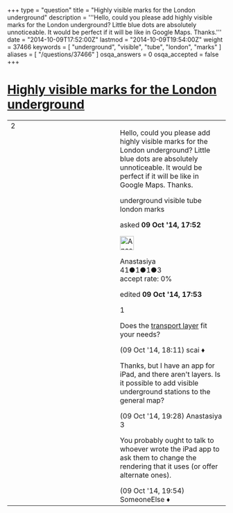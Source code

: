 +++
type = "question"
title = "Highly visible marks for the London underground"
description = '''Hello, could you please add highly visible marks for the London underground? Little blue dots are absolutely unnoticeable. It would be perfect if it will be like in Google Maps. Thanks.'''
date = "2014-10-09T17:52:00Z"
lastmod = "2014-10-09T19:54:00Z"
weight = 37466
keywords = [ "underground", "visible", "tube", "london", "marks" ]
aliases = [ "/questions/37466" ]
osqa_answers = 0
osqa_accepted = false
+++

<div class="headNormal">

# [Highly visible marks for the London underground](/questions/37466/highly-visible-marks-for-the-london-underground)

</div>

<div id="main-body">

<div id="askform">

<table id="question-table" style="width:100%;">
<colgroup>
<col style="width: 50%" />
<col style="width: 50%" />
</colgroup>
<tbody>
<tr>
<td style="width: 30px; vertical-align: top"><div class="vote-buttons">
<span id="post-37466-upvote" class="ajax-command post-vote up" rel="nofollow" title="I like this post (click again to cancel)"> </span>
<div id="post-37466-score" class="post-score" title="current number of votes">
2
</div>
<span id="post-37466-downvote" class="ajax-command post-vote down" rel="nofollow" title="I dont like this post (click again to cancel)"> </span> <span id="favorite-mark" class="ajax-command favorite-mark" rel="nofollow" title="mark/unmark this question as favorite (click again to cancel)"> </span>
<div id="favorite-count" class="favorite-count">
&#10;</div>
</div></td>
<td><div id="item-right">
<div class="question-body">
<p>Hello, could you please add highly visible marks for the London underground? Little blue dots are absolutely unnoticeable. It would be perfect if it will be like in Google Maps. Thanks.</p>
</div>
<div id="question-tags" class="tags-container tags">
<span class="post-tag tag-link-underground" rel="tag" title="see questions tagged &#39;underground&#39;">underground</span> <span class="post-tag tag-link-visible" rel="tag" title="see questions tagged &#39;visible&#39;">visible</span> <span class="post-tag tag-link-tube" rel="tag" title="see questions tagged &#39;tube&#39;">tube</span> <span class="post-tag tag-link-london" rel="tag" title="see questions tagged &#39;london&#39;">london</span> <span class="post-tag tag-link-marks" rel="tag" title="see questions tagged &#39;marks&#39;">marks</span>
</div>
<div id="question-controls" class="post-controls">
&#10;</div>
<div class="post-update-info-container">
<div class="post-update-info post-update-info-user">
<p>asked <strong>09 Oct '14, 17:52</strong></p>
<img src="https://secure.gravatar.com/avatar/2d7fcccf5cc1f2b9674f7c2e084b2a85?s=32&amp;d=identicon&amp;r=g" class="gravatar" width="32" height="32" alt="Anastasiya&#39;s gravatar image" />
<p><span>Anastasiya</span><br />
<span class="score" title="41 reputation points">41</span><span title="1 badges"><span class="badge1">●</span><span class="badgecount">1</span></span><span title="1 badges"><span class="silver">●</span><span class="badgecount">1</span></span><span title="3 badges"><span class="bronze">●</span><span class="badgecount">3</span></span><br />
<span class="accept_rate" title="Rate of the user&#39;s accepted answers">accept rate:</span> <span title="Anastasiya has no accepted answers">0%</span></p>
</div>
<div class="post-update-info post-update-info-edited">
<p><span> edited <strong>09 Oct '14, 17:53</strong> </span></p>
</div>
</div>
<div id="comments-container-37466" class="comments-container">
<span id="37467"></span>
<div id="comment-37467" class="comment">
<div id="post-37467-score" class="comment-score">
1
</div>
<div class="comment-text">
<p>Does the <a href="http://www.openstreetmap.org/#layers=TN">transport layer</a> fit your needs?</p>
</div>
<div id="comment-37467-info" class="comment-info">
<span class="comment-age">(09 Oct '14, 18:11)</span> <span class="comment-user userinfo">scai ♦</span>
</div>
</div>
<span id="37469"></span>
<div id="comment-37469" class="comment">
<div id="post-37469-score" class="comment-score">
&#10;</div>
<div class="comment-text">
<p>Thanks, but I have an app for iPad, and there aren't layers. Is it possible to add visible underground stations to the general map?</p>
</div>
<div id="comment-37469-info" class="comment-info">
<span class="comment-age">(09 Oct '14, 19:28)</span> <span class="comment-user userinfo">Anastasiya</span>
</div>
</div>
<span id="37470"></span>
<div id="comment-37470" class="comment">
<div id="post-37470-score" class="comment-score">
3
</div>
<div class="comment-text">
<p>You probably ought to talk to whoever wrote the iPad app to ask them to change the rendering that it uses (or offer alternate ones).</p>
</div>
<div id="comment-37470-info" class="comment-info">
<span class="comment-age">(09 Oct '14, 19:54)</span> <span class="comment-user userinfo">SomeoneElse ♦</span>
</div>
</div>
</div>
<div id="comment-tools-37466" class="comment-tools">
&#10;</div>
<div class="clear">
&#10;</div>
<div id="comment-37466-form-container" class="comment-form-container">
&#10;</div>
<div class="clear">
&#10;</div>
</div></td>
</tr>
</tbody>
</table>

</div>

</div>

